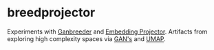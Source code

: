 # breedprojector
Experiments with [Ganbreeder](https://github.com/joel-simon/ganbreeder) and [Embedding Projector](https://ai.googleblog.com/2016/12/open-sourcing-embedding-projector-tool.html). Artifacts from exploring high complexity spaces via [GAN's](https://en.wikipedia.org/wiki/Generative_adversarial_network) and [UMAP](https://umap-learn.readthedocs.io/en/latest/).

